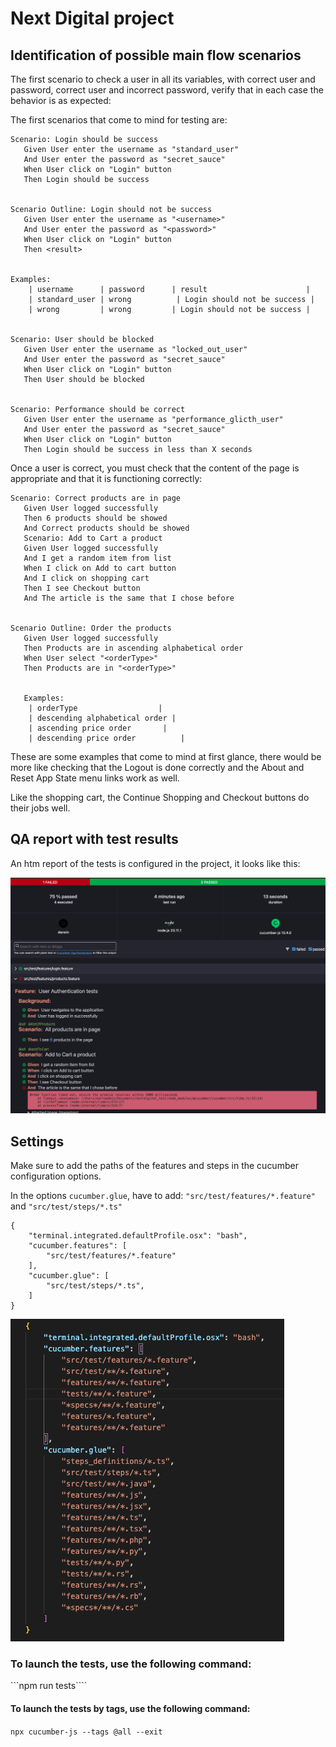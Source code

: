 
# Next Digital project

## Identification of possible main flow scenarios

The first scenario to check a user in all its variables, with correct user and password, correct user and incorrect password, verify that in each case the behavior is as expected:

The first scenarios that come to mind for testing are:

```
Scenario: Login should be success
   Given User enter the username as "standard_user"
   And User enter the password as "secret_sauce"
   When User click on "Login" button
   Then Login should be success


Scenario Outline: Login should not be success
   Given User enter the username as "<username>"
   And User enter the password as "<password>"
   When User click on "Login" button
   Then <result>


Examples:
   	| username      | password      | result                      |
   	| standard_user | wrong  	     | Login should not be success |
   	| wrong         | wrong         | Login should not be success |


Scenario: User should be blocked
   Given User enter the username as "locked_out_user"
   And User enter the password as "secret_sauce"
   When User click on "Login" button
   Then User should be blocked


Scenario: Performance should be correct
   Given User enter the username as "performance_glicth_user"
   And User enter the password as "secret_sauce"
   When User click on "Login" button
   Then Login should be success in less than X seconds
```
Once a user is correct, you must check that the content of the page is appropriate and that it is functioning correctly:

```
Scenario: Correct products are in page
   Given User logged successfully
   Then 6 products should be showed
   And Correct products should be showed
   Scenario: Add to Cart a product
   Given User logged successfully
   And I get a random item from list
   When I click on Add to cart button
   And I click on shopping cart
   Then I see Checkout button
   And The article is the same that I chose before


Scenario Outline: Order the products
   Given User logged successfully
   Then Products are in ascending alphabetical order 
   When User select "<orderType>"
   Then Products are in "<orderType>"


   Examples:
   	| orderType     		     |
   	| descending alphabetical order | 
   	| ascending price order	      |
 	| descending price order	      |
```

These are some examples that come to mind at first glance, there would be more like checking that the Logout is done correctly and the About and Reset App State menu links work as well.

Like the shopping cart, the Continue Shopping and Checkout buttons do their jobs well.

## QA report with test results

An htm report of the tests is configured in the project, it looks like this:

![Texto alternativo](./screenshot_report.png)

## Settings

Make sure to add the paths of the features and steps in the cucumber configuration options.

In the options ```cucumber.glue```, have to add: ```"src/test/features/*.feature"``` and ```"src/test/steps/*.ts"```

```
{
    "terminal.integrated.defaultProfile.osx": "bash",
    "cucumber.features": [
        "src/test/features/*.feature"
    ],
    "cucumber.glue": [
        "src/test/steps/*.ts",
    ]
}
```

![Texto alternativo](./screenshot.png)


### To launch the tests, use the following command:

```npm run tests````

#### To launch the tests by tags, use the following command:

```npx cucumber-js --tags @all --exit```


